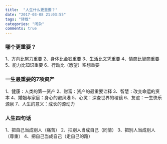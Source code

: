 ```yaml
---
title:  "人生什么更重要？"
date: "2017-03-08 21:03:55"
tags: "转载"
categories: "闲杂"
comments: true
---
```


### 哪个更重要？

1、方向比努力重要
2、身体比金钱重要
3、生活比文凭重要
4、情商比智商重要
5、能力比知识重要
6、行动比（愿望）空想重要

### 一生最重要的7项资产

1、健康：人类的第一资产
2、财富：资产的最重要诠释
3、智慧：改变命运的资本
4、婚姻与家庭：身心的避风港
5、心灵：深查世界的棱镜
6、友谊：一生快乐源泉
7、人生的意义：成长的源动力

### 人生四句话

1、把自己当成别人（痛苦）
2、把别人当成自己（同情）
3、把别人当成别人（尊重）
4、把自己当成自己（走自己的路）
